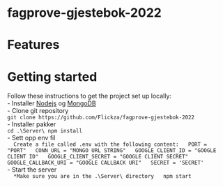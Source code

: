 # fagprove-gjestebok-2022
# Features
# Getting started
Follow these instructions to get the project set up locally:  
    - Installer [Nodejs](https://nodejs.org/en/) og [MongoDB](https://www.mongodb.com/download-center/community)  
    - Clone git repository  
    ```
    git clone https://github.com/Flickza/fagprove-gjestebok-2022
    ```  
    - Installer pakker  
    ```
    cd .\Server\
    npm install
    ```  
    - Sett opp env fil  
    ```  
    Create a file called .env with the following content:  
    PORT = "PORT"  
    CONN_URL = "MONGO URL STRING"  
    GOOGLE_CLIENT_ID = "GOOGLE CLIENT ID"  
    GOOGLE_CLIENT_SECRET = "GOOGLE CLIENT SECRET"  
    GOOGLE_CALLBACK_URI = "GOOGLE CALLBACK URI"  
    SECRET = 'SECRET'  
    ```  
    - Start the server  
    ```  
    *Make sure you are in the .\Server\ directory  
    npm start  
    ```  